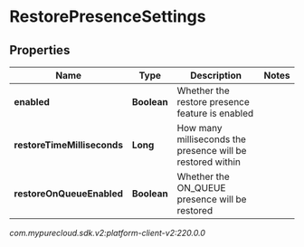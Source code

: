 # RestorePresenceSettings


## Properties

| Name | Type | Description | Notes |
| ------------ | ------------- | ------------- | ------------- |
| **enabled** | **Boolean** | Whether the restore presence feature is enabled |  |
| **restoreTimeMilliseconds** | **Long** | How many milliseconds the presence will be restored within |  |
| **restoreOnQueueEnabled** | **Boolean** | Whether the ON_QUEUE presence will be restored |  |




_com.mypurecloud.sdk.v2:platform-client-v2:220.0.0_
